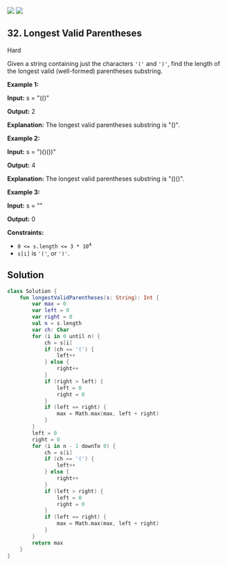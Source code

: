 [![](https://img.shields.io/github/stars/javadev/LeetCode-in-All?label=Stars&style=flat-square)](https://github.com/javadev/LeetCode-in-All)
[![](https://img.shields.io/github/forks/javadev/LeetCode-in-All?label=Fork%20me%20on%20GitHub%20&style=flat-square)](https://github.com/javadev/LeetCode-in-All/fork)

## 32\. Longest Valid Parentheses

Hard

Given a string containing just the characters `'('` and `')'`, find the length of the longest valid (well-formed) parentheses substring.

**Example 1:**

**Input:** s = "(()"

**Output:** 2

**Explanation:** The longest valid parentheses substring is "()". 

**Example 2:**

**Input:** s = ")()())"

**Output:** 4

**Explanation:** The longest valid parentheses substring is "()()". 

**Example 3:**

**Input:** s = ""

**Output:** 0 

**Constraints:**

*   <code>0 <= s.length <= 3 * 10<sup>4</sup></code>
*   `s[i]` is `'('`, or `')'`.

## Solution

```kotlin
class Solution {
    fun longestValidParentheses(s: String): Int {
        var max = 0
        var left = 0
        var right = 0
        val n = s.length
        var ch: Char
        for (i in 0 until n) {
            ch = s[i]
            if (ch == '(') {
                left++
            } else {
                right++
            }
            if (right > left) {
                left = 0
                right = 0
            }
            if (left == right) {
                max = Math.max(max, left + right)
            }
        }
        left = 0
        right = 0
        for (i in n - 1 downTo 0) {
            ch = s[i]
            if (ch == '(') {
                left++
            } else {
                right++
            }
            if (left > right) {
                left = 0
                right = 0
            }
            if (left == right) {
                max = Math.max(max, left + right)
            }
        }
        return max
    }
}
```
